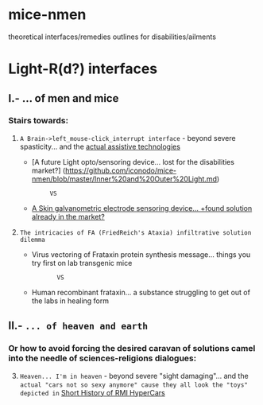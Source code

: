# mice-nmen
theoretical interfaces/remedies outlines for disabilities/ailments

# Light-R(d?) interfaces

## I.- ... of men and mice
### Stairs towards:

1. `A Brain->left_mouse-click_interrupt interface` - beyond severe spasticity... and the [actual assistive technologies](https://github.com/iconodo/mice-nmen/blob/master/A%20devices%20review.md)

    * [A future Light opto/sensoring device... lost for the disabilities market?] (https://github.com/iconodo/mice-nmen/blob/master/Inner%20and%20Outer%20Light.md)
    
               VS
               
    * [A Skin galvanometric electrode sensoring device... +found solution already in the market? ](https://github.com/iconodo/mice-nmen/blob/master/Chicken%20skin%20probing.md)
    
2. `The intricacies of FA (FriedReich's Ataxia) infiltrative solution dilemma`

   * Virus vectoring of Frataxin protein synthesis message... things you try first on lab transgenic mice
   
                VS
   
   * Human recombinant frataxin... a substance struggling to get out of the labs in healing form  
     
## II.- `... of heaven and earth`
### Or how to avoid forcing the desired caravan of solutions camel into the needle of sciences-religions dialogues:

3. `Heaven... I'm in heaven` - beyond severe "sight damaging"... and the `actual "cars not so sexy anymore" cause they all look the "toys" depicted in` [Short History of RMI HyperCars](http://www.autoblog.com/2007/01/05/a-short-history-of-the-rmi-hypercar-ultralight-vehicle-concept/)




